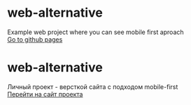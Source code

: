 # web-alternative   
Example web project where you can see mobile first aproach   
[Go to github pages](https://webdiller.github.io/web-alternative/)   

# web-alternative   
Личный проект - версткой сайта c подходом mobile-first    
[Перейти на сайт проекта](https://webdiller.github.io/web-alternative/)

<!--// 1
.welcome
// 1.1
.modal-how
// 2
.how
.how-road
// 3
.features
.features-item
.features-d-item
.features-list
// 4
.cases
.cases-item
.leave-order
.leave-order-d
// 5
.clients
.clients-carousel
// 6 
.feedback
.feedback-form
.feedback-group
// footer
.footer
.list-with-title
.socials-list
.find-us
.map-link
-->
